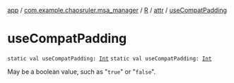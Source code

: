 [app](../../../index.md) / [com.example.chaosruler.msa_manager](../../index.md) / [R](../index.md) / [attr](index.md) / [useCompatPadding](.)

# useCompatPadding

`static val useCompatPadding: `[`Int`](https://kotlinlang.org/api/latest/jvm/stdlib/kotlin/-int/index.html)
`static val useCompatPadding: `[`Int`](https://kotlinlang.org/api/latest/jvm/stdlib/kotlin/-int/index.html)

May be a boolean value, such as "`true`" or "`false`".

